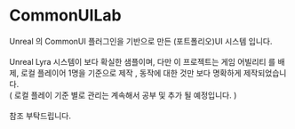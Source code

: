 # CommonUILab
Unreal 의 CommonUI 플러그인을 기반으로 만든 (포트폴리오)UI 시스템 입니다. </br> </br>
Unreal Lyra 시스템이 보다 확실한 샘플이며, 다만 이 프로젝트는 게임 어빌리티 를 배제, 로컬 플레이어 1명을 기준으로 제작 , 동작에 대한 것만 보다 명확하게 제작되었습니다. </br>
( 로컬 플레이 기준 별로 관리는 계속해서 공부 및 추가 될 예정입니다. )  </br> </br>
참조 부탁드립니다. 
